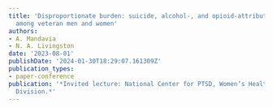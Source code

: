 ```yaml
---
title: 'Disproportionate burden: suicide, alcohol-, and opioid-attributable death
  among veteran men and women'
authors:
- A. Mandavia
- N. A. Livingston
date: '2023-08-01'
publishDate: '2024-01-30T18:29:07.161309Z'
publication_types:
- paper-conference
publication: '*Invited lecture: National Center for PTSD, Women’s Health Sciences
  Division.*'
---
```

